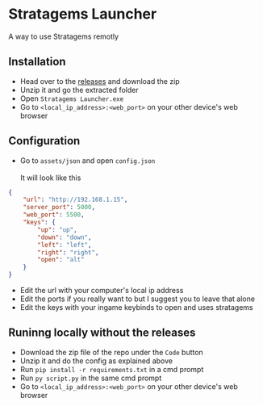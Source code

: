# Stratagems Launcher
A way to use Stratagems remotly

## Installation

- Head over to the <a href="/releases">releases</a> and download the zip
- Unzip it and go the extracted folder
- Open `Stratagems Launcher.exe`
- Go to `<local_ip_address>:<web_port>` on your other device's web browser

## Configuration
- Go to `assets/json` and open `config.json`<br><br>
It will look like this
```json
{
    "url": "http://192.168.1.15",
    "server_port": 5000,
    "web_port": 5500,
    "keys": {
        "up": "up",
        "down": "down",
        "left": "left",
        "right": "right",
        "open": "alt"
    }
}
```
- Edit the url with your computer's local ip address
- Edit the ports if you really want to but I suggest you to leave that alone
- Edit the keys with your ingame keybinds to open and uses stratagems

## Runinng locally without the releases

- Download the zip file of the repo under the `Code` button
- Unzip it and do the config as explained above
- Run `pip install -r requirements.txt` in a cmd prompt
- Run `py script.py` in the same cmd prompt
- Go to `<local_ip_address>:<web_port>` on your other device's web browser
